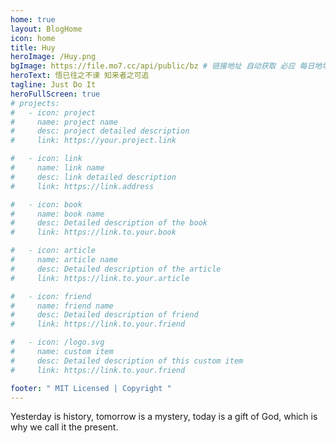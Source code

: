 ```yaml
---
home: true
layout: BlogHome
icon: home
title: Huy
heroImage: /Huy.png
bgImage: https://file.mo7.cc/api/public/bz # 链接地址 自动获取 必应 每日地址
heroText: 悟已往之不谏 知来者之可追
tagline: Just Do It
heroFullScreen: true
# projects:
#   - icon: project
#     name: project name
#     desc: project detailed description
#     link: https://your.project.link

#   - icon: link
#     name: link name
#     desc: link detailed description
#     link: https://link.address

#   - icon: book
#     name: book name
#     desc: Detailed description of the book
#     link: https://link.to.your.book

#   - icon: article
#     name: article name
#     desc: Detailed description of the article
#     link: https://link.to.your.article

#   - icon: friend
#     name: friend name
#     desc: Detailed description of friend
#     link: https://link.to.your.friend

#   - icon: /logo.svg
#     name: custom item
#     desc: Detailed description of this custom item
#     link: https://link.to.your.friend

footer: " MIT Licensed | Copyright "
---
```


Yesterday is history, tomorrow is a mystery, today is a gift of God, which is why we call it the present.
